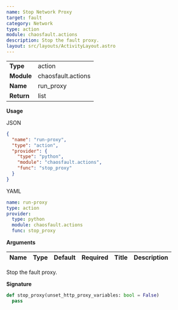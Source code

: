 ```yaml
---
name: Stop Network Proxy
target: fault
category: Network
type: action
module: chaosfault.actions
description: Stop the fault proxy.
layout: src/layouts/ActivityLayout.astro
---
```


|            |                                     |
| ---------- | ----------------------------------- |
| **Type**   | action                               |
| **Module** | chaosfault.actions |
| **Name**   | run_proxy                        |
| **Return** | list                                |

**Usage**

JSON

```json
{
  "name": "run-proxy",
  "type": "action",
  "provider": {
    "type": "python",
    "module": "chaosfault.actions",
    "func": "stop_proxy"
  }
}
```

YAML

```yaml
name: run-proxy
type: action
provider:
  type: python
  module: chaosfault.actions
  func: stop_proxy

```

**Arguments**

| Name             | Type   | Default     | Required | Title        | Description                                  |
| ---------------- | ------ | ----------- | -------- | ------------ | -------------------------------------------- |

Stop the fault proxy.

**Signature**

```python
def stop_proxy(unset_http_proxy_variables: bool = False)
  pass

```
